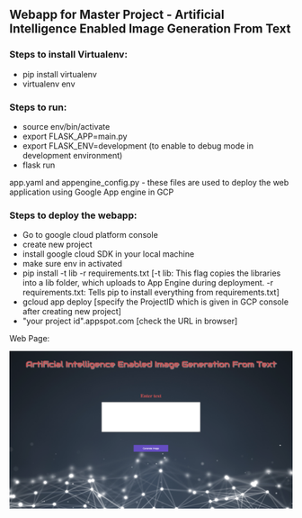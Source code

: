 ## Webapp for Master Project - Artificial Intelligence Enabled Image Generation From Text

### Steps to install Virtualenv:

- pip install virtualenv
- virtualenv env

### Steps to run:

- source env/bin/activate
- export FLASK_APP=main.py
- export FLASK_ENV=development (to enable to debug mode in development environment)
- flask run


app.yaml and appengine_config.py - these files are used to deploy the web application using Google App engine in GCP

### Steps to deploy the webapp:

- Go to google cloud platform console
- create new project
- install google cloud SDK in your local machine
- make sure env in activated
- pip install -t lib -r requirements.txt [-t lib: This flag copies the libraries into a lib folder, which uploads to App Engine during deployment. -r requirements.txt: Tells pip to install everything from requirements.txt]
- gcloud app deploy [specify the ProjectID which is given in GCP console after creating new project]
- "your project id".appspot.com [check the URL in browser]


Web Page:

![alt text](https://github.com/Ranjani94/MasterProject/blob/master/webpage.png)
